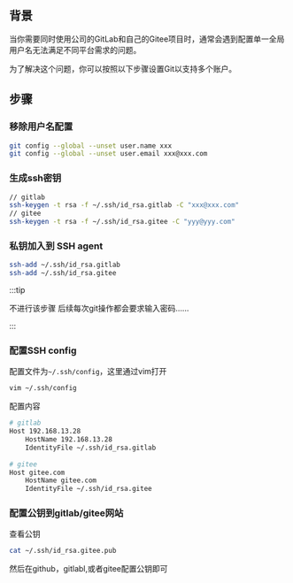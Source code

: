## 背景

当你需要同时使用公司的GitLab和自己的Gitee项目时，通常会遇到配置单一全局用户名无法满足不同平台需求的问题。

为了解决这个问题，你可以按照以下步骤设置Git以支持多个账户。

## 步骤

### 移除用户名配置

```sh
git config --global --unset user.name xxx
git config --global --unset user.email xxx@xxx.com
```

### 生成ssh密钥

```sh
// gitlab
ssh-keygen -t rsa -f ~/.ssh/id_rsa.gitlab -C "xxx@xxx.com"
// gitee
ssh-keygen -t rsa -f ~/.ssh/id_rsa.gitee -C "yyy@yyy.com"
```

### 私钥加入到 SSH agent

```sh
ssh-add ~/.ssh/id_rsa.gitlab
ssh-add ~/.ssh/id_rsa.gitee
```

:::tip

不进行该步骤 后续每次git操作都会要求输入密码……

:::

### 配置SSH config

配置文件为`~/.ssh/config`，这里通过vim打开

```sh
vim ~/.ssh/config
```

配置内容

```bash
# gitlab
Host 192.168.13.28
    HostName 192.168.13.28
    IdentityFile ~/.ssh/id_rsa.gitlab
    
# gitee
Host gitee.com
    HostName gitee.com
    IdentityFile ~/.ssh/id_rsa.gitee

```

### 配置公钥到gitlab/gitee网站

查看公钥

```bash
cat ~/.ssh/id_rsa.gitee.pub
```

然后在github，gitlabl,或者gitee配置公钥即可















